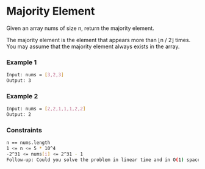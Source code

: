 # Majority Element

Given an array nums of size n, return the majority element.

The majority element is the element that appears more than ⌊n / 2⌋ times. You may assume that the majority element always exists in the array.

### Example 1
```sh
Input: nums = [3,2,3]
Output: 3
```

### Example 2
```sh
Input: nums = [2,2,1,1,1,2,2]
Output: 2
```

### Constraints
```sh
n == nums.length
1 <= n <= 5 * 10^4
-2^31 <= nums[i] <= 2^31 - 1
Follow-up: Could you solve the problem in linear time and in O(1) space?
```
